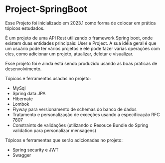 # Project-SpringBoot

Esse Projeto foi inicializado em 2023.1 como forma de colocar em prática tópicos estudados.

É um projeto de uma API Rest utilizando o framework Spring boot, onde existem duas entidades principais: User e Project. A sua idéia geral é que um usuário pode ter 
vários projetos e ele pode fazer várias operações com eles, como adicionar um projeto, atualizar, deletar e visualizar.

Esse projeto foi e ainda está sendo produzido usando as boas práticas de desenvolvimento.

Tópicos e ferramentas usadas no projeto: 
  
  - MySql 
  - Spring data JPA
  - Hibernate
  - Lombok
  - Flyway para versionamento de schemas do banco de dados
  - Tratamento e personalização de exceções usando a especificação RFC 7807
  - Constraints de validações (utilizando o Resouce Bundle do Spring validation para personalizar mensagens)
  
Tópicos e ferramentas que serão adicionadas no projeto: 
  
  - Spring security e JWT
  - Swagger
